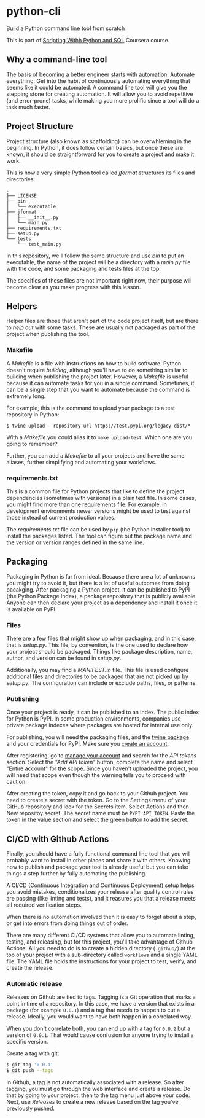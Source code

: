 # python-cli
Build a Python command line tool from scratch

This is part of [Scripting Withh Python and SQL](https://www.coursera.org/learn/scripting-with-python-sql-for-data-engineering-duke) Coursera course.

## Why a command-line tool

The basis of becoming a better engineer starts with automation. Automate everything. Get into the habit of continuously automating everything that seems like it could be automated. A command line tool will give you the stepping stone for creating automation. It will allow you to avoid repetitive (and error-prone) tasks, while making you more prolific since a tool will do a task much faster.

## Project Structure

Project structure (also known as scaffolding) can be overwhleming in the beginning. In Python, it does follow certain basics, but once these are known, it should be straightforward for you to create a project and make it work.

This is how a very simple Python tool called _jformat_ structures its files and directories:

```
.
├── LICENSE
├── bin
│   └── executable
├── jformat
│   ├── __init__.py
│   └── main.py
├── requirements.txt
├── setup.py
└── tests
    └── test_main.py

```

In this repository, we'll follow the same structure and use _bin_ to put an executable, the name of the project will be a directory with a _main.py_ file with the code, and some packaging and tests files at the top.

The specifics of these files are not important right now, their purpose will become clear as you make progress with this lesson.

## Helpers

Helper files are those that aren't part of the code project itself, but are there to _help out_ with some tasks. These are usually not packaged as part of the project when publishing the tool.

### Makefile

A _Makefile_ is a file with instructions on how to build software. Python doesn't require _building_, although you'll have to do something similar to building when publishing the project later. However, a _Makefile_ is useful because it can automate tasks for you in a single command. Sometimes, it can be a single step that you want to automate because the command is extremely long.

For example, this is the command to upload your package to a test repository in Python:

```
$ twine upload --repository-url https://test.pypi.org/legacy dist/*
```

With a _Makefile_ you could alias it to `make upload-test`. Which one are you going to remember?

Further, you can add a _Makefile_ to all your projects and have the same aliases, further simplifying and automating your workflows.

### requirements.txt

This is a common file for Python projects that like to define the project dependencies (sometimes with versions) in a plain text file. In some cases, you might find more than one requirements file. For example, in development environments newer versions might be used to test against those instead of current production values.

The _requirements.txt_ file can be used by `pip` (the Python installer tool) to install the packages listed. The tool can figure out the package name and the version or version ranges defined in the same line.

## Packaging

Packaging in Python is far from ideal. Because there are a lot of unknowns you might try to avoid it, but there is a lot of useful outcomes from doing pacakging. After packaging a Python project, it can be published to PyPI (the Python Package Index), a package repository that is publicly available. Anyone can then declare your project as a dependency and install it once it is available on PyPI.


### Files

There are a few files that might show up when packaging, and in this case, that is _setup.py_. This file, by convention, is the one used to declare how your project should be packaged. Things like package description, name, author, and version can be found in _setup.py_.

Additionally, you may find a _MANIFEST.in_ file. This file is used configure additional files and directories to be packaged that are not picked up by _setup.py_. The configuration can include or exclude paths, files, or patterns.

### Publishing

Once your project is ready, it can be published to an index. The public index for Python is PyPI. In some production environments, companies use private package indexes where packages are hosted for internal use only.

For publishing, you will need the packaging files, and the [twine package](https://twine.readthedocs.io/en/stable/) and your credentials for PyPI. Make sure you [create an account](https://pypi.org/account/register/).

After registering, go to [manage your account](https://pypi.org/manage/account/) and search for the _API tokens_ section. Select the _"Add API token"_ button, complete the name and select "Entire account" for the scope. Since you haven't uploaded the project, you will need that scope even though the warning tells you to proceed with caution.

After creating the token, copy it and go back to your Github project. You need to create a secret with the token. Go to the Settings menu of your GitHub repository and look for the Secrets item. Select Actions and then New repositoy secret. The secret name must be `PYPI_API_TOKEN`. Paste the token in the value section and select the green button to add the secret.

## CI/CD with Github Actions

Finally, you should have a fully functional command line tool that you will probably want to install in other places and share it with others. Knowing how to publish and package your tool is already useful but you can take things a step further by fully automating the publishing.

A CI/CD (Continuous Integration and Continuous Deployment) setup helps you avoid mistakes, conditionalizes your release after quality control rules are passing (like linting and tests), and it reasures you that a release meets all required verification steps.

When there is no automation involved then it is easy to forget about a step, or get into errors from doing things out of order.

There are many different CI/CD systems that allow you to automate linting, testing, and releasing, but for this project, you'll take advantage of Github Actions. All you need to do is to create a hidden directory (`.github/`) at the top of your project with a sub-directory called `workflows` and a single YAML file. The YAML file holds the instructions for your project to test, verify, and create the release.

### Automatic release

Releases on Github are tied to tags. Tagging is a Git operation that marks a point in time of a repository. In this case, we have a version that exists in a package (for example `0.0.1`) and a tag that needs to happen to cut a release. Ideally, you would want to have both happen in a correlated way.

When you don't correlate both, you can end up with a tag for `0.0.2` but a version of `0.0.1`. That would cause confusion for anyone trying to install a specific version.

Create a tag with git:

```bash
$ git tag '0.0.1'
$ git push --tags
```

In Github, a tag is not automatically associated with a release. So after tagging, you must go through the web interface and create a release. Do that by going to your project, then to the tag menu just above your code. Next, use _Releases_ to create a new release based on the tag you've previously pushed.

